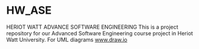 # HW_ASE
HERIOT WATT ADVANCE SOFTWARE ENGINEERING
This is a project repository for our Advanced Software Engineering course project in Heriot Watt University.
For UML diagrams www.draw.io
